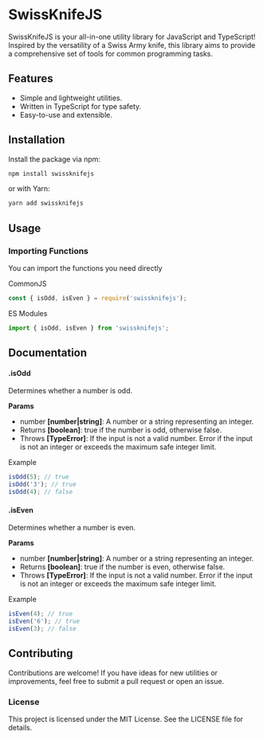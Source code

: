 # SwissKnifeJS

SwissKnifeJS is your all-in-one utility library for JavaScript and TypeScript! Inspired by the versatility of a Swiss Army knife, this library aims to provide a comprehensive set of tools for common programming tasks.

## Features

- Simple and lightweight utilities.
- Written in TypeScript for type safety.
- Easy-to-use and extensible.

## Installation

Install the package via npm:

```javascript
npm install swissknifejs
```
or with Yarn:
```javascript
yarn add swissknifejs
```
## Usage
### Importing Functions

You can import the functions you need directly

CommonJS
```javascript
const { isOdd, isEven } = require('swissknifejs');
```

ES Modules
```javascript
import { isOdd, isEven } from 'swissknifejs';
```

## Documentation
#### .isOdd

Determines whether a number is odd.

**Params**

* number **[number|string]**: A number or a string representing an integer.
* Returns **[boolean]**: true if the number is odd, otherwise false.
* Throws **[TypeError]**: If the input is not a valid number. Error if the input is not an integer or exceeds the maximum safe integer limit.

Example
```javascript
isOdd(5); // true
isOdd('3'); // true
isOdd(4); // false
```

#### .isEven

Determines whether a number is even.

**Params**

* number **[number|string]**: A number or a string representing an integer.
* Returns **[boolean]**: true if the number is even, otherwise false.
* Throws **[TypeError]**: If the input is not a valid number. Error if the input is not an integer or exceeds the maximum safe integer limit.

Example
```javascript
isEven(4); // true
isEven('6'); // true
isEven(3); // false
```

## Contributing

Contributions are welcome! If you have ideas for new utilities or improvements, feel free to submit a pull request or open an issue.

### License

This project is licensed under the MIT License. See the LICENSE file for details.